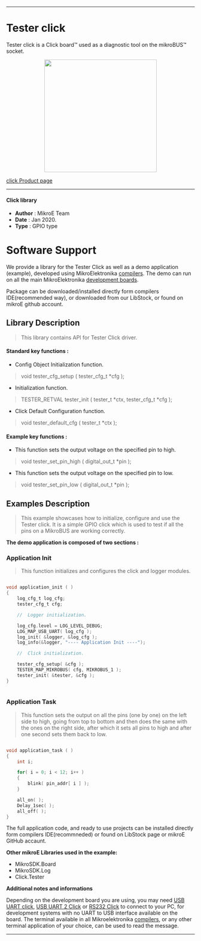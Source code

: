 
---
# Tester click

Tester click is a Click board™ used as a diagnostic tool on the mikroBUS™ socket.

<p align="center">
  <img src="https://download.mikroe.com/images/click_for_ide/tester_click.png" height=300px>
</p>

[click Product page](https://www.mikroe.com/tester-click)

---

#### Click library 

- **Author**        : MikroE Team
- **Date**          : Jan 2020.
- **Type**          : GPIO type

# Software Support

We provide a library for the Tester Click 
as well as a demo application (example), developed using MikroElektronika 
[compilers](https://shop.mikroe.com/compilers). 
The demo can run on all the main MikroElektronika [development boards](https://shop.mikroe.com/development-boards).

Package can be downloaded/installed directly form compilers IDE(recommended way), or downloaded from our LibStock, or found on mikroE github account. 

## Library Description

> This library contains API for Tester Click driver.

#### Standard key functions :

- Config Object Initialization function.
> void tester_cfg_setup ( tester_cfg_t *cfg ); 
 
- Initialization function.
> TESTER_RETVAL tester_init ( tester_t *ctx, tester_cfg_t *cfg );

- Click Default Configuration function.
> void tester_default_cfg ( tester_t *ctx );


#### Example key functions :

- This function sets the output voltage on the specified pin to high.
> void tester_set_pin_high ( digital_out_t *pin );
 
- This function sets the output voltage on the specified pin to low.
> void tester_set_pin_low ( digital_out_t *pin );

## Examples Description

> This example showcases how to initialize, configure and use the Tester click. It is a simple
  GPIO click which is used to test if all the pins on a MikroBUS are working correctly. 

**The demo application is composed of two sections :**

### Application Init 

> This function initializes and configures the click and logger modules. 

```c

void application_init ( )
{
    log_cfg_t log_cfg;
    tester_cfg_t cfg;

    //  Logger initialization.

    log_cfg.level = LOG_LEVEL_DEBUG;
    LOG_MAP_USB_UART( log_cfg );
    log_init( &logger, &log_cfg );
    log_info(&logger, "---- Application Init ----");

    //  Click initialization.

    tester_cfg_setup( &cfg );
    TESTER_MAP_MIKROBUS( cfg, MIKROBUS_1 );
    tester_init( &tester, &cfg );
}
  
```

### Application Task

> This function sets the output on all the pins (one by one) on the left side to high, going
  from top to bottom and then does the same with the ones on the right side, after which it 
  sets all pins to high and after one second sets them back to low.

```c

void application_task ( )
{
    int i;

    for( i = 0; i < 12; i++ )
    {
        blink( pin_addr[ i ] );
    }

    all_on( );
    Delay_1sec( );
    all_off( );
} 

``` 

The full application code, and ready to use projects can be  installed directly form compilers IDE(recommneded) or found on LibStock page or mikroE GitHub accaunt.

**Other mikroE Libraries used in the example:** 

- MikroSDK.Board
- MikroSDK.Log
- Click.Tester

**Additional notes and informations**

Depending on the development board you are using, you may need 
[USB UART click](https://shop.mikroe.com/usb-uart-click), 
[USB UART 2 Click](https://shop.mikroe.com/usb-uart-2-click) or 
[RS232 Click](https://shop.mikroe.com/rs232-click) to connect to your PC, for 
development systems with no UART to USB interface available on the board. The 
terminal available in all Mikroelektronika 
[compilers](https://shop.mikroe.com/compilers), or any other terminal application 
of your choice, can be used to read the message.

---